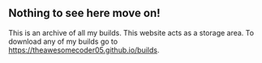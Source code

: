 ## Nothing to see here move on!
This is an archive of all my builds. This website acts as a storage area. To download any of my builds go to https://theawesomecoder05.github.io/builds.
